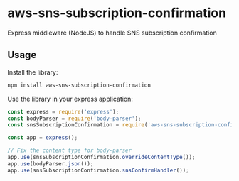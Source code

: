 # aws-sns-subscription-confirmation
Express middleware (NodeJS) to handle SNS subscription confirmation

## Usage

Install the library:

```bash
npm install aws-sns-subscription-confirmation
```

Use the library in your express application:

```javascript
const express = require('express');
const bodyParser = require('body-parser');
const snsSubscriptionConfirmation = require('aws-sns-subscription-confirmation');

const app = express();

// Fix the content type for body-parser
app.use(snsSubscriptionConfirmation.overrideContentType());
app.use(bodyParser.json());
app.use(snsSubscriptionConfirmation.snsConfirmHandler());
```
